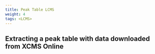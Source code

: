 ```yaml
---
title: Peak Table LCMS
weight: 4
tags: <LCMS>
---
```


## Extracting a peak table with data downloaded from XCMS Online